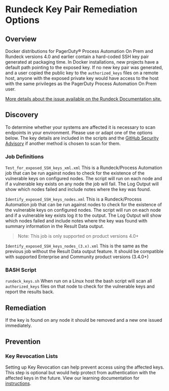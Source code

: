 # Rundeck Key Pair Remediation Options

## Overview

Docker distributions for PagerDuty® Process Automation On Prem and Rundeck versions 4.0 and earlier contain a hard-coded SSH key pair generated at packaging time. In Docker installations, new projects have a default path pointing to the exposed key. If no new key pair was generated, and a user copied the public key to the `authorized_keys` files on a remote host, anyone with the exposed private key would have access to the host with the same privileges as the PagerDuty Process Automation On Prem user.

[More details about the issue available on the Rundeck Documentation site.](https://docs.rundeck.com/docs/history/CVEs/CVE-2022-29186.html)

## Discovery  

To determine whether your systems are affected it is necessary to scan endpoints in your environment. Please use or adapt one of the options below. The key details are included in the scripts and the [GitHub Security Advisory](https://github.com/rundeck/rundeck/security/advisories/GHSA-qxjx-xr2m-hgqx) if another method is chosen to scan for them.

### Job Definitions

`Test_for_exposed_SSH_keys_xml.xml`
This is a Rundeck/Process Automation job that can be run against nodes to check for the existence of the vulnerable keys on configured nodes. The script will run on each node and if a vulnerable key exists on any node the job will fail. The Log Output will show which nodes failed and include notes where the key was found.

`Identify_exposed_SSH_keys_nodes.xml`
This is a Rundeck/Process Automation job that can be run against nodes to check for the existence of the vulnerable keys on configured nodes. The script will run on each node and if a vulnerable key exists log it to the output. The Log Output will show which nodes failed and include notes where the key was found with summary information in the Result Data output.
> Note: This job is only supported on product versions 4.0+

`Identify_exposed_SSH_keys_nodes_(3.x).xml`
This is the same as the previous job without the Result Data output feature. It should be compatible with supported Enterprise and Community product versions (3.4.0+)

### BASH Script

`rundeck_keys.sh`
When run on a Linux host the bash script will scan all `authorized_keys` files on that node to check for the vulnerable keys and report the results back.


## Remediation

If the key is found on any node it should be removed and a new one issued immediately.

## Prevention

### Key Revocation Lists

Setting up Key Revocation can help prevent access using the affected keys.  This step is optional but would help protect from authentication with the affected keys in the future. View our learning documentation for [instructions](https://docs.rundeck.com/docs/learning/howto/revoke-ssh-keys.html).
